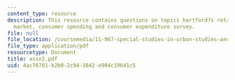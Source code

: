 ```yaml
---
content_type: resource
description: This resource contains questions on topics hartford?s retail area, retail
  market, consumer spending and consumer expenditure survey.
file: null
file_location: /coursemedia/11-967-special-studies-in-urban-studies-and-planning-economic-development-planning-skills-january-iap-2007/4ac76701b2b02c943842e904c19641c5_assn2.pdf
file_type: application/pdf
resourcetype: Document
title: assn2.pdf
uid: 4ac76701-b2b0-2c94-3842-e904c19641c5
---
```

